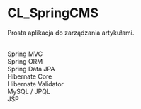 # CL_SpringCMS

Prosta aplikacja do zarządzania artykułami.
<br><br>

Spring MVC<br>
Spring ORM<br>
Spring Data JPA<br>
Hibernate Core<br>
Hibernate Validator<br>
MySQL / JPQL<br>
JSP
